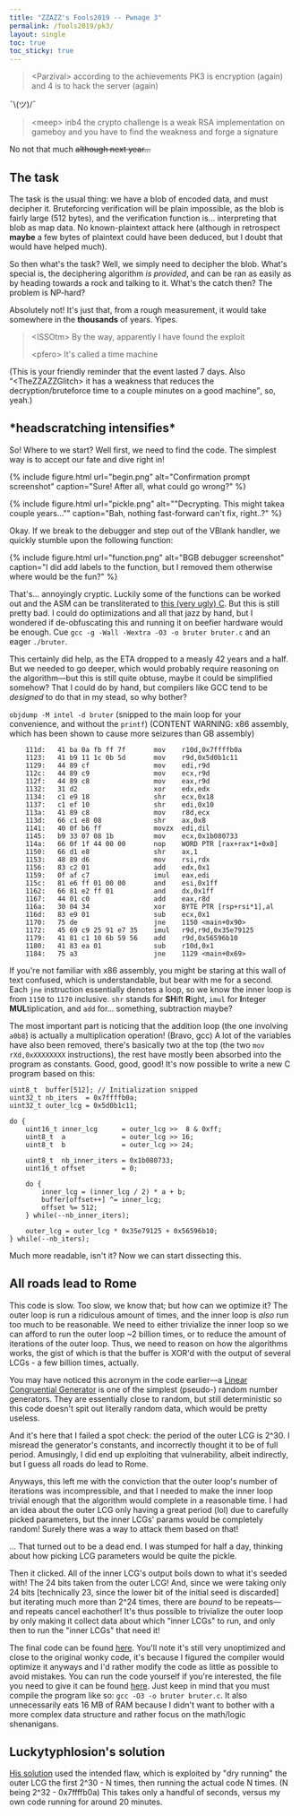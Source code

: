 ```yaml
---
title: "ZZAZZ's Fools2019 -- Pwnage 3"
permalink: /fools2019/pk3/
layout: single
toc: true
toc_sticky: true
---
```


> &lt;Parzival&gt; according to the achievements PK3 is encryption (again) and 4 is to hack the server (again)

¯\\(ツ)/¯

> &lt;meep&gt; inb4 the crypto challenge is a weak RSA implementation on gameboy and you have to find the weakness and forge a signature

No not that much <s>although next year...</s>

## The task

The task is the usual thing: we have a blob of encoded data, and must decipher it. Bruteforcing verification will be plain impossible, as the blob is fairly large (512 bytes), and the verification function is... interpreting that blob as map data. No known-plaintext attack here (although in retrospect **maybe** a few bytes of plaintext could have been deduced, but I doubt that would have helped much).

So then what's the task? Well, we simply need to decipher the blob. What's special is, the deciphering algorithm *is provided*, and can be ran as easily as by heading towards a rock and talking to it. What's the catch then? The problem is NP-hard?

Absolutely not! It's just that, from a rough measurement, it would take somewhere in the **thousands** of years. Yipes.

> &lt;ISSOtm&gt; By the way, apparently I have found the exploit
>
> &lt;pfero&gt; It's called a time machine

(This is your friendly reminder that the event lasted 7 days. Also <q>&lt;TheZZAZZGlitch&gt; it has a weakness that reduces the decryption/bruteforce time  to a couple minutes on a good machine</q>, so, yeah.)

## \*headscratching intensifies\*

So! Where to we start? Well first, we need to find the code. The simplest way is to accept our fate and dive right in!

{% include figure.html url="begin.png" alt="Confirmation prompt screenshot" caption="Sure! After all, what could go wrong?" %}

{% include figure.html url="pickle.png" alt="&quot;Decrypting. This might takea couple years...&quot;" caption="Bah, nothing fast-forward can't fix, right..?" %}

Okay. If we break to the debugger and step out of the VBlank handler, we quickly stumble upon the following function:

{% include figure.html url="function.png" alt="BGB debugger screenshot" caption="I did add labels to the function, but I removed them otherwise where would be the fun?" %}

That's... annoyingly cryptic. Luckily some of the functions can be worked out and the ASM can be transliterated to [this (very ugly) C](code.c). But this is still pretty bad. I could do optimizations and all that jazz by hand, but I wondered if de-obfuscating this and running it on beefier hardware would be enough. Cue `gcc -g -Wall -Wextra -O3 -o bruter bruter.c` and an eager `./bruter`.

This certainly did help, as the ETA dropped to a measly 42 years and a half. But we needed to go deeper, which would probably require reasoning on the algorithm&mdash;but this is still quite obtuse, maybe it could be simplified somehow? That I could do by hand, but compilers like GCC tend to be *designed* to do that in my stead, so why bother?

`objdump -M intel -d bruter` (snipped to the main loop for your convenience, and without the `printf`) (CONTENT WARNING: x86 assembly, which has been shown to cause more seizures than GB assembly)
```
    111d:   41 ba 0a fb ff 7f       mov    r10d,0x7ffffb0a
    1123:   41 b9 11 1c 0b 5d       mov    r9d,0x5d0b1c11
    1129:   44 89 cf                mov    edi,r9d
    112c:   44 89 c9                mov    ecx,r9d
    112f:   44 89 c8                mov    eax,r9d
    1132:   31 d2                   xor    edx,edx
    1134:   c1 e9 18                shr    ecx,0x18
    1137:   c1 ef 10                shr    edi,0x10
    113a:   41 89 c8                mov    r8d,ecx
    113d:   66 c1 e8 08             shr    ax,0x8
    1141:   40 0f b6 ff             movzx  edi,dil
    1145:   b9 33 07 08 1b          mov    ecx,0x1b080733
    114a:   66 0f 1f 44 00 00       nop    WORD PTR [rax+rax*1+0x0]
    1150:   66 d1 e8                shr    ax,1
    1153:   48 89 d6                mov    rsi,rdx
    1156:   83 c2 01                add    edx,0x1
    1159:   0f af c7                imul   eax,edi
    115c:   81 e6 ff 01 00 00       and    esi,0x1ff
    1162:   66 81 e2 ff 01          and    dx,0x1ff
    1167:   44 01 c0                add    eax,r8d
    116a:   30 04 34                xor    BYTE PTR [rsp+rsi*1],al
    116d:   83 e9 01                sub    ecx,0x1
    1170:   75 de                   jne    1150 <main+0x90>
    1172:   45 69 c9 25 91 e7 35    imul   r9d,r9d,0x35e79125
    1179:   41 81 c1 10 6b 59 56    add    r9d,0x56596b10
    1180:   41 83 ea 01             sub    r10d,0x1
    1184:   75 a3                   jne    1129 <main+0x69>
```

If you're not familiar with x86 assembly, you might be staring at this wall of text confused, which is understandable, but bear with me for a second. Each `jne` instruction essentially denotes a loop, so we know the inner loop is from `1150` to `1170` inclusive. `shr` stands for **SH**ift **R**ight, `imul` for **I**nteger **MUL**tiplication, and `add` for... something, subtraction maybe?

The most important part is noticing that the addition loop (the one involving `a0b8`) is actually a multiplication operation! (Bravo, gcc) A lot of the variables have also been removed, there's basically two at the top (the two `mov rXd,0xXXXXXXXX` instructions), the rest have mostly been absorbed into the program as constants. Good, good, good! It's now possible to write a new C program based on this:

```
uint8_t  buffer[512]; // Initialization snipped
uint32_t nb_iters  = 0x7ffffb0a;
uint32_t outer_lcg = 0x5d0b1c11;

do {
    uint16_t inner_lcg      = outer_lcg >>  8 & 0xff;
    uint8_t  a              = outer_lcg >> 16;
    uint8_t  b              = outer_lcg >> 24;

    uint8_t  nb_inner_iters = 0x1b080733;
    uint16_t offset         = 0;

    do {
        inner_lcg = (inner_lcg / 2) * a + b;
        buffer[offset++] ^= inner_lcg;
        offset %= 512;
    } while(--nb_inner_iters);

    outer_lcg = outer_lcg * 0x35e79125 + 0x56596b10;
} while(--nb_iters);
```

Much more readable, isn't it? Now we can start dissecting this.

## All roads lead to Rome

This code is slow. Too slow, we know that; but how can we optimize it? The outer loop is run a ridiculous amount of times, and the inner loop is *also* run too much to be reasonable. We need to either trivialize the inner loop so we can afford to run the outer loop \~2 billion times, or to reduce the amount of iterations of the outer loop. Thus, we need to reason on how the algorithms works, the gist of which is that the buffer is XOR'd with the output of several LCGs - a few billion times, actually.

You may have noticed this acronym in the code earlier&mdash;a [Linear Congruential Generator](https://en.wikipedia.org/wiki/Linear_Congruential_Generator) is one of the simplest (pseudo-) random number generators. They are essentially close to random, but still deterministic so this code doesn't spit out literally random data, which would be pretty useless.

And it's here that I failed a spot check: the period of the outer LCG is 2^30. I misread the generator's constants, and incorrectly thought it to be of full period. Amusingly, I did end up exploiting that vulnerability, albeit indirectly, but I guess all roads do lead to Rome.

Anyways, this left me with the conviction that the outer loop's number of iterations was incompressible, and that I needed to make the inner loop trivial enough that the algorithm would complete in a reasonable time. I had an idea about the outer LCG only having a great period (lol) due to carefully picked parameters, but the inner LCGs' params would be completely random! Surely there was a way to attack them based on that!

... That turned out to be a dead end. I was stumped for half a day, thinking about how picking LCG parameters would be quite the pickle.

Then it clicked. All of the inner LCG's output boils down to what it's seeded with! The 24 bits taken from the outer LCG! And, since we were taking only 24 bits [technically 23, since the lower bit of the initial seed is discarded] but iterating much more than 2^24 times, there are *bound* to be repeats&mdash;and repeats cancel eachother! It's thus possible to trivialize the outer loop by only making it collect data about which "inner LCGs" to run, and only then to run the "inner LCGs" that need it!

The final code can be found [here](bruter.c). You'll note it's still very unoptimized and close to the original wonky code, it's because I figured the compiler would optimize it anyways and I'd rather modify the code as little as possible to avoid mistakes. You can run the code yourself if you're interested, the file you need to give it can be found [here](buffer.bin). Just keep in mind that you must compile the program like so: `gcc -O3 -o bruter bruter.c`. It also unnecessarily eats 16 MB of RAM because I didn't want to bother with a more complex data structure and rather focus on the math/logic shenanigans.

## Luckytyphlosion's solution

[His solution](https://pastebin.com/CkeAfB4E) used the intended flaw, which is exploited by "dry running" the outer LCG the first 2^30 - N times, then running the actual code N times. (N being 2^32 - 0x7ffffb0a) This takes only a handful of seconds, versus my own code running for around 20 minutes.
